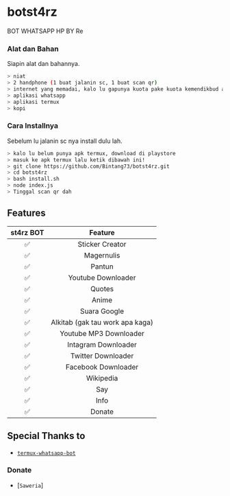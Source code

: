 # botst4rz
BOT WHATSAPP HP BY Re

### Alat dan Bahan
Siapin alat dan bahannya.
```bash
> niat
> 2 handphone (1 buat jalanin sc, 1 buat scan qr)
> internet yang memadai, kalo lu gapunya kuota pake kuota kemendikbud ae
> aplikasi whatsapp
> aplikasi termux
> kopi
```

### Cara Installnya
Sebelum lu jalanin sc nya install dulu lah.
```bash
> kalo lu belum punya apk termux, download di playstore
> masuk ke apk termux lalu ketik dibawah ini!
> git clone https://github.com/Bintang73/botst4rz.git
> cd botst4rz
> bash install.sh
> node index.js
> Tinggal scan qr dah
```

## Features

| st4rz BOT       |                Feature           |
| :-----------: | :--------------------------------: |
|       ✅       | Sticker Creator                  |
|       ✅       | Magernulis                       |
|       ✅       | Pantun                           |
|       ✅       | Youtube Downloader               |
|       ✅       | Quotes                           |
|       ✅       | Anime                            |
|       ✅       | Suara Google                     |
|       ✅       | Alkitab (gak tau work apa kaga)                            |
|       ✅       | Youtube MP3 Downloader           |
|       ✅       | Intagram Downloader              |
|       ✅       | Twitter Downloader               |
|       ✅       | Facebook Downloader              |
|       ✅       | Wikipedia                        |
|       ✅       | Say                              |
|       ✅       | Info                             |
|       ✅       | Donate                           |

## Special Thanks to
* [`termux-whatsapp-bot`](https://github.com/fdciabdul/termux-whatsapp-bot)

### Donate
* [`Saweria`]

